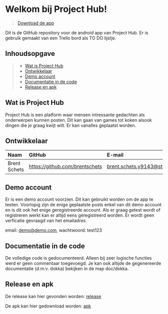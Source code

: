 
# Welkom bij Project Hub!

> [Download de app](http://brentschets.com/mobile/apk/ProjectHub.apk)

Dit is de GitHub repository voor de android app van Project Hub. Er is gebruik gemaakt van een Trello bord als TO DO lijstje.

## Inhoudsopgave

> - [Wat is Project Hub](#wat-is-project-hub)
> - [Ontwikkelaar](#ontwikkelaar)
> - [Demo account](#demo-account)
> - [Documentatie in de code](#documentatie-in-de-code)
> - [Release en apk](#release-en-apk)

## Wat is Project Hub

Project Hub is een platform waar mensen intressante gedachten als onderwerpen kunnen posten. Dit kan gaan van games tot koken alsook dingen die je graag kwijt wilt. Er kan vanalles geplaatst worden.

## Ontwikkelaar

| Naam     | GitHub                        | E-mail                               |
| :---     | :---                          | :---                                |
| Brent Schets | <https://github.com/brentschets> | [brent.schets.y9143@student.hogent.be](mailto:brent.schets.y9143@student.hogent.be) |

## Demo account

Er is een demo account voorzien. Dit kan gebruikt worden om de app te testen. Voorlopig zijn de enige geplaatste posts enkel van dit demo account en is dit ook het enige geregistreerde account. Als er graag getest wordt of registreren werkt kan er altijd eens geregistreerd worden. Er wordt geen verficatie gevraagd van het emailadres.

email: demo@demo.com,
wachtwoord: test123

## Documentatie in de code

De volledige code is gedocumenteerd. Alleen bij zeer logische functies werd er geen commentaar toegevoegd. Je kan ook altijde de gegenereerde documentatie (d.m.v. dokka) bekijken in de map doc/dokka. 

## Release en apk

De release kan hier gevonden worden: [release](https://brentschets.com)

De apk kan hier gedownload worden: [apk](http://brentschets.com/mobile/apk/ProjectHub.apk)


